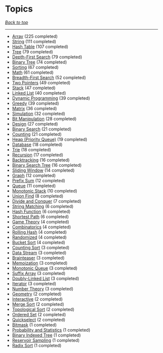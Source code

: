 # Topics

*[Back to top](<../README.md>)*

------

- [Array](<by_topic/Array.md>) (225 completed)
- [String](<by_topic/String.md>) (111 completed)
- [Hash Table](<by_topic/Hash Table.md>) (107 completed)
- [Tree](<by_topic/Tree.md>) (79 completed)
- [Depth-First Search](<by_topic/Depth-First Search.md>) (79 completed)
- [Binary Tree](<by_topic/Binary Tree.md>) (74 completed)
- [Sorting](<by_topic/Sorting.md>) (67 completed)
- [Math](<by_topic/Math.md>) (61 completed)
- [Breadth-First Search](<by_topic/Breadth-First Search.md>) (52 completed)
- [Two Pointers](<by_topic/Two Pointers.md>) (49 completed)
- [Stack](<by_topic/Stack.md>) (47 completed)
- [Linked List](<by_topic/Linked List.md>) (40 completed)
- [Dynamic Programming](<by_topic/Dynamic Programming.md>) (39 completed)
- [Greedy](<by_topic/Greedy.md>) (39 completed)
- [Matrix](<by_topic/Matrix.md>) (36 completed)
- [Simulation](<by_topic/Simulation.md>) (32 completed)
- [Bit Manipulation](<by_topic/Bit Manipulation.md>) (28 completed)
- [Design](<by_topic/Design.md>) (27 completed)
- [Binary Search](<by_topic/Binary Search.md>) (21 completed)
- [Counting](<by_topic/Counting.md>) (21 completed)
- [Heap (Priority Queue)](<by_topic/Heap (Priority Queue).md>) (19 completed)
- [Database](<by_topic/Database.md>) (18 completed)
- [Trie](<by_topic/Trie.md>) (18 completed)
- [Recursion](<by_topic/Recursion.md>) (17 completed)
- [Backtracking](<by_topic/Backtracking.md>) (16 completed)
- [Binary Search Tree](<by_topic/Binary Search Tree.md>) (16 completed)
- [Sliding Window](<by_topic/Sliding Window.md>) (14 completed)
- [Graph](<by_topic/Graph.md>) (12 completed)
- [Prefix Sum](<by_topic/Prefix Sum.md>) (12 completed)
- [Queue](<by_topic/Queue.md>) (11 completed)
- [Monotonic Stack](<by_topic/Monotonic Stack.md>) (10 completed)
- [Union Find](<by_topic/Union Find.md>) (8 completed)
- [Divide and Conquer](<by_topic/Divide and Conquer.md>) (7 completed)
- [String Matching](<by_topic/String Matching.md>) (6 completed)
- [Hash Function](<by_topic/Hash Function.md>) (6 completed)
- [Shortest Path](<by_topic/Shortest Path.md>) (6 completed)
- [Game Theory](<by_topic/Game Theory.md>) (4 completed)
- [Combinatorics](<by_topic/Combinatorics.md>) (4 completed)
- [Rolling Hash](<by_topic/Rolling Hash.md>) (4 completed)
- [Randomized](<by_topic/Randomized.md>) (4 completed)
- [Bucket Sort](<by_topic/Bucket Sort.md>) (4 completed)
- [Counting Sort](<by_topic/Counting Sort.md>) (3 completed)
- [Data Stream](<by_topic/Data Stream.md>) (3 completed)
- [Brainteaser](<by_topic/Brainteaser.md>) (3 completed)
- [Memoization](<by_topic/Memoization.md>) (3 completed)
- [Monotonic Queue](<by_topic/Monotonic Queue.md>) (3 completed)
- [Suffix Array](<by_topic/Suffix Array.md>) (3 completed)
- [Doubly-Linked List](<by_topic/Doubly-Linked List.md>) (3 completed)
- [Iterator](<by_topic/Iterator.md>) (3 completed)
- [Number Theory](<by_topic/Number Theory.md>) (3 completed)
- [Geometry](<by_topic/Geometry.md>) (2 completed)
- [Interactive](<by_topic/Interactive.md>) (2 completed)
- [Merge Sort](<by_topic/Merge Sort.md>) (2 completed)
- [Topological Sort](<by_topic/Topological Sort.md>) (2 completed)
- [Ordered Set](<by_topic/Ordered Set.md>) (2 completed)
- [Quickselect](<by_topic/Quickselect.md>) (2 completed)
- [Bitmask](<by_topic/Bitmask.md>) (1 completed)
- [Probability and Statistics](<by_topic/Probability and Statistics.md>) (1 completed)
- [Binary Indexed Tree](<by_topic/Binary Indexed Tree.md>) (1 completed)
- [Reservoir Sampling](<by_topic/Reservoir Sampling.md>) (1 completed)
- [Radix Sort](<by_topic/Radix Sort.md>) (1 completed)
